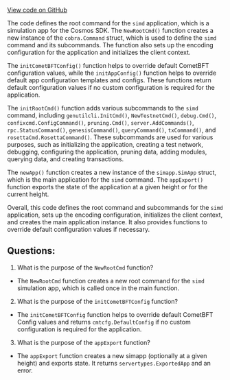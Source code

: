 [View code on GitHub](https://github.com/cosmos/cosmos-sdk.git/simapp/simd/cmd/root.go)

The code defines the root command for the `simd` application, which is a simulation app for the Cosmos SDK. The `NewRootCmd()` function creates a new instance of the `cobra.Command` struct, which is used to define the `simd` command and its subcommands. The function also sets up the encoding configuration for the application and initializes the client context.

The `initCometBFTConfig()` function helps to override default CometBFT configuration values, while the `initAppConfig()` function helps to override default app configuration templates and configs. These functions return default configuration values if no custom configuration is required for the application.

The `initRootCmd()` function adds various subcommands to the `simd` command, including `genutilcli.InitCmd()`, `NewTestnetCmd()`, `debug.Cmd()`, `confixcmd.ConfigCommand()`, `pruning.Cmd()`, `server.AddCommands()`, `rpc.StatusCommand()`, `genesisCommand()`, `queryCommand()`, `txCommand()`, and `rosettaCmd.RosettaCommand()`. These subcommands are used for various purposes, such as initializing the application, creating a test network, debugging, configuring the application, pruning data, adding modules, querying data, and creating transactions.

The `newApp()` function creates a new instance of the `simapp.SimApp` struct, which is the main application for the `simd` command. The `appExport()` function exports the state of the application at a given height or for the current height.

Overall, this code defines the root command and subcommands for the `simd` application, sets up the encoding configuration, initializes the client context, and creates the main application instance. It also provides functions to override default configuration values if necessary.
## Questions: 
 1. What is the purpose of the `NewRootCmd` function?
- The `NewRootCmd` function creates a new root command for the `simd` simulation app, which is called once in the main function.

2. What is the purpose of the `initCometBFTConfig` function?
- The `initCometBFTConfig` function helps to override default CometBFT Config values and returns `cmtcfg.DefaultConfig` if no custom configuration is required for the application.

3. What is the purpose of the `appExport` function?
- The `appExport` function creates a new simapp (optionally at a given height) and exports state. It returns `servertypes.ExportedApp` and an error.